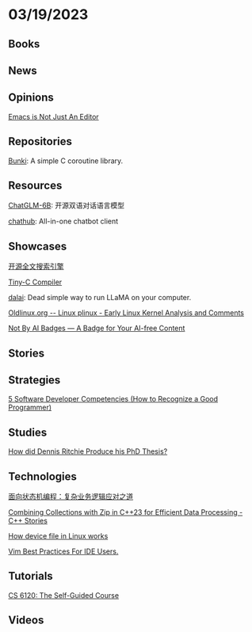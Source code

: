 # 03/19/2023

## Books

## News

## Opinions
[Emacs is Not Just An Editor](https://karl-voit.at/2015/10/23/Emacs-is-not-just-an-editor/)

## Repositories
[Bunki](https://github.com/Keith-Cancel/Bunki): A simple C coroutine library.

## Resources
[ChatGLM-6B](https://github.com/THUDM/ChatGLM-6B): 开源双语对话语言模型

[chathub](https://github.com/chathub-dev/chathub): All-in-one chatbot client

## Showcases
[开源全文搜索引擎](https://www.oschina.net/project/awesome?columnId=48)

[Tiny-C Compiler](http://www.iro.umontreal.ca/~felipe/IFT2030-Automne2002/Complements/tinyc.c)

[dalai](https://cocktailpeanut.github.io/dalai/#/): Dead simple way to run LLaMA on your computer.

[Oldlinux.org -- Linux plinux - Early Linux Kernel Analysis and Comments](http://oldlinux.org/)

[Not By AI Badges — A Badge for Your AI-free Content](https://notbyai.fyi/)

## Stories

## Strategies
[5 Software Developer Competencies (How to Recognize a Good Programmer)](https://levelup.gitconnected.com/5-software-developer-competencies-how-to-recognize-a-good-programmer-2e2ed9a3f448)

## Studies
[How did Dennis Ritchie Produce his PhD Thesis?](https://www.cs.princeton.edu/~bwk/dmr/doceng22.pdf)

## Technologies
[面向状态机编程：复杂业务逻辑应对之道](https://juejin.cn/post/7208721058722512957)

[Combining Collections with Zip in C++23 for Efficient Data Processing - C++ Stories](https://www.cppstories.com/2023/view-zip/)

[How device file in Linux works](https://akawashiro.github.io/articles/how-device-file-in-linux-works.html)

[Vim Best Practices For IDE Users.](https://betterprogramming.pub/50-vim-mode-tips-for-ide-users-f7b525a794b3)

## Tutorials
[CS 6120: The Self-Guided Course](https://www.cs.cornell.edu/courses/cs6120/2020fa/self-guided/)

## Videos

